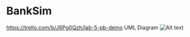 # BankSim
https://trello.com/b/J6Pg0Qzh/lab-5-pb-demo
UML Diagram 
![Alt text](https://github.com/3296f19temple/banksim-05-panneer-adams-sidorov/blob/master/Screen%20Shot%202019-10-14%20at%202.43.29%20PM.png?raw=true "Optional Title")
